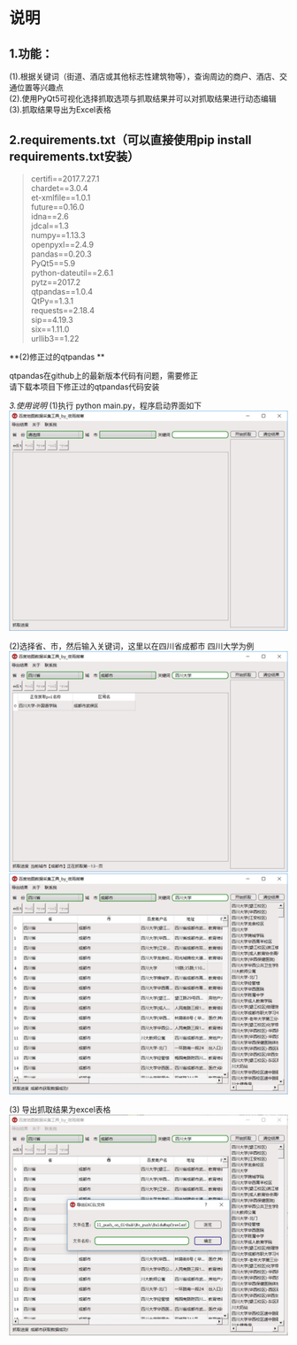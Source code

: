 # 说明

## 1.功能：

(1).根据关键词（街道、酒店或其他标志性建筑物等），查询周边的商户、酒店、交通位置等兴趣点  
(2).使用PyQt5可视化选择抓取选项与抓取结果并可以对抓取结果进行动态编辑  
(3).抓取结果导出为Excel表格  


## 2.requirements.txt（可以直接使用pip install requirements.txt安装）

>certifi==2017.7.27.1  
chardet==3.0.4  
et-xmlfile==1.0.1  
future==0.16.0  
idna==2.6  
jdcal==1.3  
numpy==1.13.3  
openpyxl==2.4.9  
pandas==0.20.3  
PyQt5==5.9  
python-dateutil==2.6.1  
pytz==2017.2  
qtpandas==1.0.4  
QtPy==1.3.1  
requests==2.18.4  
sip==4.19.3  
six==1.11.0  
>urllib3==1.22  

**(2)修正过的qtpandas **

qtpandas在github上的最新版本代码有问题，需要修正  
请下载本项目下修正过的qtpandas代码安装  

*3.使用说明*
(1)执行 python main.py，程序启动界面如下  
![Alt text](./resource/image/启动界面.jpg)

(2)选择省、市，然后输入关键词，这里以在四川省成都市 四川大学为例  
![Alt text](./resource/image/抓取时界面.jpg)
![Alt text](./resource/image/抓取结果.jpg)

(3) 导出抓取结果为excel表格  
![Alt text](./resource/image/导出结果界面.jpg)



